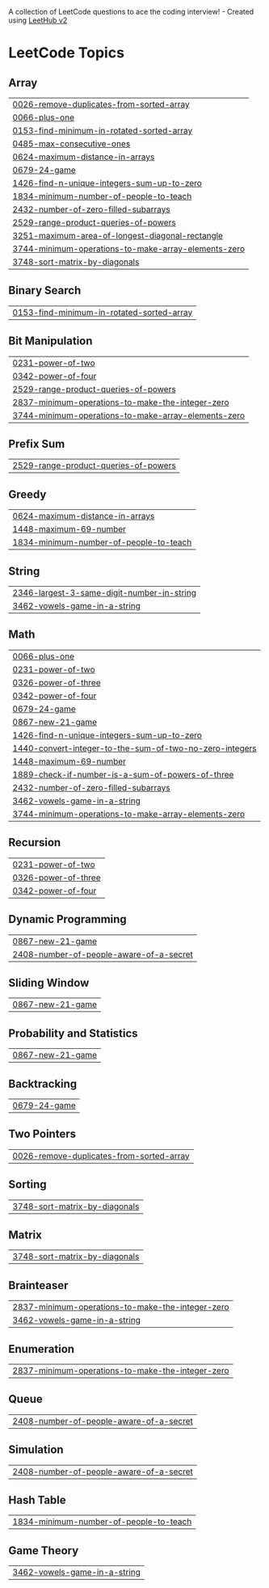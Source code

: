 A collection of LeetCode questions to ace the coding interview! - Created using [LeetHub v2](https://github.com/arunbhardwaj/LeetHub-2.0)
<!---LeetCode Topics Start-->
# LeetCode Topics
## Array
|  |
| ------- |
| [0026-remove-duplicates-from-sorted-array](https://github.com/sajjad939/leetcode/tree/master/0026-remove-duplicates-from-sorted-array) |
| [0066-plus-one](https://github.com/sajjad939/leetcode/tree/master/0066-plus-one) |
| [0153-find-minimum-in-rotated-sorted-array](https://github.com/sajjad939/leetcode/tree/master/0153-find-minimum-in-rotated-sorted-array) |
| [0485-max-consecutive-ones](https://github.com/sajjad939/leetcode/tree/master/0485-max-consecutive-ones) |
| [0624-maximum-distance-in-arrays](https://github.com/sajjad939/leetcode/tree/master/0624-maximum-distance-in-arrays) |
| [0679-24-game](https://github.com/sajjad939/leetcode/tree/master/0679-24-game) |
| [1426-find-n-unique-integers-sum-up-to-zero](https://github.com/sajjad939/leetcode/tree/master/1426-find-n-unique-integers-sum-up-to-zero) |
| [1834-minimum-number-of-people-to-teach](https://github.com/sajjad939/leetcode/tree/master/1834-minimum-number-of-people-to-teach) |
| [2432-number-of-zero-filled-subarrays](https://github.com/sajjad939/leetcode/tree/master/2432-number-of-zero-filled-subarrays) |
| [2529-range-product-queries-of-powers](https://github.com/sajjad939/leetcode/tree/master/2529-range-product-queries-of-powers) |
| [3251-maximum-area-of-longest-diagonal-rectangle](https://github.com/sajjad939/leetcode/tree/master/3251-maximum-area-of-longest-diagonal-rectangle) |
| [3744-minimum-operations-to-make-array-elements-zero](https://github.com/sajjad939/leetcode/tree/master/3744-minimum-operations-to-make-array-elements-zero) |
| [3748-sort-matrix-by-diagonals](https://github.com/sajjad939/leetcode/tree/master/3748-sort-matrix-by-diagonals) |
## Binary Search
|  |
| ------- |
| [0153-find-minimum-in-rotated-sorted-array](https://github.com/sajjad939/leetcode/tree/master/0153-find-minimum-in-rotated-sorted-array) |
## Bit Manipulation
|  |
| ------- |
| [0231-power-of-two](https://github.com/sajjad939/leetcode/tree/master/0231-power-of-two) |
| [0342-power-of-four](https://github.com/sajjad939/leetcode/tree/master/0342-power-of-four) |
| [2529-range-product-queries-of-powers](https://github.com/sajjad939/leetcode/tree/master/2529-range-product-queries-of-powers) |
| [2837-minimum-operations-to-make-the-integer-zero](https://github.com/sajjad939/leetcode/tree/master/2837-minimum-operations-to-make-the-integer-zero) |
| [3744-minimum-operations-to-make-array-elements-zero](https://github.com/sajjad939/leetcode/tree/master/3744-minimum-operations-to-make-array-elements-zero) |
## Prefix Sum
|  |
| ------- |
| [2529-range-product-queries-of-powers](https://github.com/sajjad939/leetcode/tree/master/2529-range-product-queries-of-powers) |
## Greedy
|  |
| ------- |
| [0624-maximum-distance-in-arrays](https://github.com/sajjad939/leetcode/tree/master/0624-maximum-distance-in-arrays) |
| [1448-maximum-69-number](https://github.com/sajjad939/leetcode/tree/master/1448-maximum-69-number) |
| [1834-minimum-number-of-people-to-teach](https://github.com/sajjad939/leetcode/tree/master/1834-minimum-number-of-people-to-teach) |
## String
|  |
| ------- |
| [2346-largest-3-same-digit-number-in-string](https://github.com/sajjad939/leetcode/tree/master/2346-largest-3-same-digit-number-in-string) |
| [3462-vowels-game-in-a-string](https://github.com/sajjad939/leetcode/tree/master/3462-vowels-game-in-a-string) |
## Math
|  |
| ------- |
| [0066-plus-one](https://github.com/sajjad939/leetcode/tree/master/0066-plus-one) |
| [0231-power-of-two](https://github.com/sajjad939/leetcode/tree/master/0231-power-of-two) |
| [0326-power-of-three](https://github.com/sajjad939/leetcode/tree/master/0326-power-of-three) |
| [0342-power-of-four](https://github.com/sajjad939/leetcode/tree/master/0342-power-of-four) |
| [0679-24-game](https://github.com/sajjad939/leetcode/tree/master/0679-24-game) |
| [0867-new-21-game](https://github.com/sajjad939/leetcode/tree/master/0867-new-21-game) |
| [1426-find-n-unique-integers-sum-up-to-zero](https://github.com/sajjad939/leetcode/tree/master/1426-find-n-unique-integers-sum-up-to-zero) |
| [1440-convert-integer-to-the-sum-of-two-no-zero-integers](https://github.com/sajjad939/leetcode/tree/master/1440-convert-integer-to-the-sum-of-two-no-zero-integers) |
| [1448-maximum-69-number](https://github.com/sajjad939/leetcode/tree/master/1448-maximum-69-number) |
| [1889-check-if-number-is-a-sum-of-powers-of-three](https://github.com/sajjad939/leetcode/tree/master/1889-check-if-number-is-a-sum-of-powers-of-three) |
| [2432-number-of-zero-filled-subarrays](https://github.com/sajjad939/leetcode/tree/master/2432-number-of-zero-filled-subarrays) |
| [3462-vowels-game-in-a-string](https://github.com/sajjad939/leetcode/tree/master/3462-vowels-game-in-a-string) |
| [3744-minimum-operations-to-make-array-elements-zero](https://github.com/sajjad939/leetcode/tree/master/3744-minimum-operations-to-make-array-elements-zero) |
## Recursion
|  |
| ------- |
| [0231-power-of-two](https://github.com/sajjad939/leetcode/tree/master/0231-power-of-two) |
| [0326-power-of-three](https://github.com/sajjad939/leetcode/tree/master/0326-power-of-three) |
| [0342-power-of-four](https://github.com/sajjad939/leetcode/tree/master/0342-power-of-four) |
## Dynamic Programming
|  |
| ------- |
| [0867-new-21-game](https://github.com/sajjad939/leetcode/tree/master/0867-new-21-game) |
| [2408-number-of-people-aware-of-a-secret](https://github.com/sajjad939/leetcode/tree/master/2408-number-of-people-aware-of-a-secret) |
## Sliding Window
|  |
| ------- |
| [0867-new-21-game](https://github.com/sajjad939/leetcode/tree/master/0867-new-21-game) |
## Probability and Statistics
|  |
| ------- |
| [0867-new-21-game](https://github.com/sajjad939/leetcode/tree/master/0867-new-21-game) |
## Backtracking
|  |
| ------- |
| [0679-24-game](https://github.com/sajjad939/leetcode/tree/master/0679-24-game) |
## Two Pointers
|  |
| ------- |
| [0026-remove-duplicates-from-sorted-array](https://github.com/sajjad939/leetcode/tree/master/0026-remove-duplicates-from-sorted-array) |
## Sorting
|  |
| ------- |
| [3748-sort-matrix-by-diagonals](https://github.com/sajjad939/leetcode/tree/master/3748-sort-matrix-by-diagonals) |
## Matrix
|  |
| ------- |
| [3748-sort-matrix-by-diagonals](https://github.com/sajjad939/leetcode/tree/master/3748-sort-matrix-by-diagonals) |
## Brainteaser
|  |
| ------- |
| [2837-minimum-operations-to-make-the-integer-zero](https://github.com/sajjad939/leetcode/tree/master/2837-minimum-operations-to-make-the-integer-zero) |
| [3462-vowels-game-in-a-string](https://github.com/sajjad939/leetcode/tree/master/3462-vowels-game-in-a-string) |
## Enumeration
|  |
| ------- |
| [2837-minimum-operations-to-make-the-integer-zero](https://github.com/sajjad939/leetcode/tree/master/2837-minimum-operations-to-make-the-integer-zero) |
## Queue
|  |
| ------- |
| [2408-number-of-people-aware-of-a-secret](https://github.com/sajjad939/leetcode/tree/master/2408-number-of-people-aware-of-a-secret) |
## Simulation
|  |
| ------- |
| [2408-number-of-people-aware-of-a-secret](https://github.com/sajjad939/leetcode/tree/master/2408-number-of-people-aware-of-a-secret) |
## Hash Table
|  |
| ------- |
| [1834-minimum-number-of-people-to-teach](https://github.com/sajjad939/leetcode/tree/master/1834-minimum-number-of-people-to-teach) |
## Game Theory
|  |
| ------- |
| [3462-vowels-game-in-a-string](https://github.com/sajjad939/leetcode/tree/master/3462-vowels-game-in-a-string) |
<!---LeetCode Topics End-->